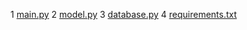 1 [main.py](#mainpy)
2 [model.py](#modelspy)
3 [database.py](#databasepy)
4 [requirements.txt](#requirementstxt)

